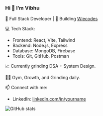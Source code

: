 ### Hi 👋 I’m Vibhu

🎯 Full Stack Developer | 🚀 Building [Wiecodes](https://github.com/wiebuuu/wiecodes-web)

💻 Tech Stack:
- Frontend: React, Vite, Tailwind
- Backend: Node.js, Express
- Database: MongoDB, Firebase
- Tools: Git, GitHub, Postman

📈 Currently grinding DSA + System Design.

🏋️‍♂️ Gym, Growth, and Grinding daily.

📫 Connect with me:
- LinkedIn: [linkedin.com/in/yourname](https://linkedin.com/in/vishwas-singh-346244225)
  
![GitHub stats](https://github-readme-stats.vercel.app/api?username=wiebuuu&show_icons=true&theme=radical)
